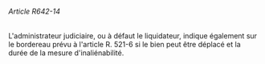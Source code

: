 ###### Article R642-14

L'administrateur judiciaire, ou à défaut le liquidateur, indique également sur le bordereau prévu à l'article R. 521-6 si le bien peut être déplacé et la durée de la mesure d'inaliénabilité.

